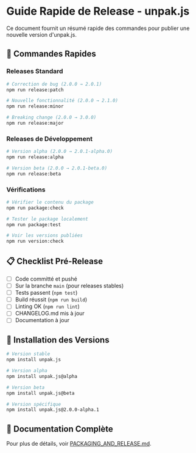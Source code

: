 # Guide Rapide de Release - unpak.js

Ce document fournit un résumé rapide des commandes pour publier une nouvelle version d'unpak.js.

## 🚀 Commandes Rapides

### Releases Standard

```bash
# Correction de bug (2.0.0 → 2.0.1)
npm run release:patch

# Nouvelle fonctionnalité (2.0.0 → 2.1.0)  
npm run release:minor

# Breaking change (2.0.0 → 3.0.0)
npm run release:major
```

### Releases de Développement

```bash
# Version alpha (2.0.0 → 2.0.1-alpha.0)
npm run release:alpha

# Version beta (2.0.0 → 2.0.1-beta.0)
npm run release:beta
```

### Vérifications

```bash
# Vérifier le contenu du package
npm run package:check

# Tester le package localement
npm run package:test

# Voir les versions publiées
npm run version:check
```

## 📋 Checklist Pré-Release

- [ ] Code committé et pushé
- [ ] Sur la branche `main` (pour releases stables)
- [ ] Tests passent (`npm test`)
- [ ] Build réussit (`npm run build`)
- [ ] Linting OK (`npm run lint`)
- [ ] CHANGELOG.md mis à jour
- [ ] Documentation à jour

## 🔧 Installation des Versions

```bash
# Version stable
npm install unpak.js

# Version alpha
npm install unpak.js@alpha

# Version beta  
npm install unpak.js@beta

# Version spécifique
npm install unpak.js@2.0.0-alpha.1
```

## 📖 Documentation Complète

Pour plus de détails, voir [PACKAGING_AND_RELEASE.md](./PACKAGING_AND_RELEASE.md).